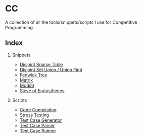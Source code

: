 # CC
A collection of all the tools/snippets/scripts I use for Competitive Programming

Index
-----

1. Snippets
    * [Disjoint Sparse Table](/Snippets/disjointSparseTable.cpp)
    * [Disjoint Set Union / Union Find](/Snippets/dsu.cpp)
    * [Fenwick Tree](/Snippets/fenwick.cpp)
    * [Matrix](/Snippets/matrix.cpp)
    * [Modint](/Snippets/modint.cpp)
    * [Sieve of Eratosthenes](/Snippets/sieve.cpp)

2. Scripts
    * [Code Compilation](/Scripts/compile)
    * [Stress Testing](/Scripts/stress_test)
    * [Test Case Generator](/Scripts/gen)
    * [Test Case Parser](/Scripts/parse)
    * [Test Case Runner](/Scripts/run)
